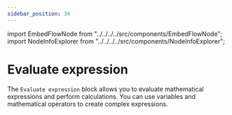 ```yaml
---
sidebar_position: 34
---
```


import EmbedFlowNode from "../../../../src/components/EmbedFlowNode";
import NodeInfoExplorer from "../../../../src/components/NodeInfoExplorer";

# Evaluate expression

<EmbedFlowNode type="action_expression_evaluate" />

The `Evaluate expression` block allows you to evaluate mathematical expressions and perform calculations. You can use variables and mathematical operators to create complex expressions.

<NodeInfoExplorer type="action_expression_evaluate" />
